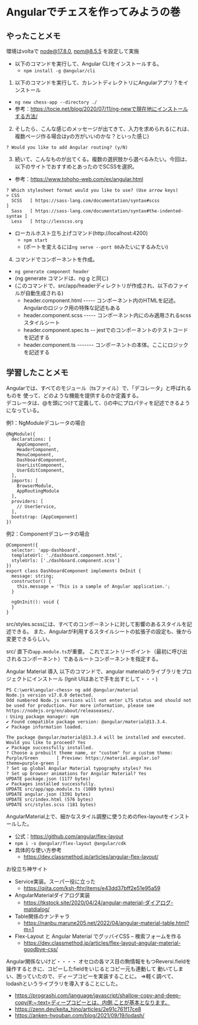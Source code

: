# Angularでチェスを作ってみようの巻

## やったことメモ

環境はvoltaで node@17.8.0, npm@8.5.5 を設定して実施

- 以下のコマンドを実行して、Angular CLIをインストールする。
  - `npm install -g @angular/cli`


1. 以下のコマンドを実行して、カレントディレクトリにAngularアプリ？をインストール
  - `ng new chess-app --directory ./`
  - 参考：https://tocie.net/blog/2020/07/11/ng-newで現在地にインストールする方法/


2. そしたら、こんな感じのメッセージが出てきて、入力を求められる(これは、複数ページ作る場合はyの方がいいのかな？といった感じ)
```
? Would you like to add Angular routing? (y/N)
```


3. 続いて、こんなものが出てくる。複数の選択肢から選べるみたい。今回は、以下のサイトでおすすめとあったのでSCSSを選択。
  - 参考：https://www.tohoho-web.com/ex/angular.html
```
? Which stylesheet format would you like to use? (Use arrow keys)
> CSS
  SCSS   [ https://sass-lang.com/documentation/syntax#scss                ] 
  Sass   [ https://sass-lang.com/documentation/syntax#the-indented-syntax ] 
  Less   [ http://lesscss.org 
```

- ローカルホスト立ち上げコマンド(http://localhost:4200)
  - `npm start`
  - (ポートを変えるには`ng serve --port 80`みたいにするみたい)


4. コマンドでコンポーネントを作成。
- `ng generate component header`
- (ng generate コマンドは、ng g と同じ)
- (このコマンドで、src/app/headerディレクトリが作成され、以下のファイルが自動生成される)
  - header.component.html ----- コンポーネント内のHTMLを記述。Angularのロジック用の特殊な記述もある
  - header.component.scss ----- コンポーネント内にのみ適用されるscssスタイルシート
  - header.component.spec.ts -- jestでのコンポーネントのテストコードを記述する
  - header.component.ts ------- コンポーネントの本体。ここにロジックを記述する


## 学習したことメモ

Angularでは、すべてのモジュール（tsファイル）で、「デコレータ」と呼ばれるものを
使って、どのような機能を提供するのか定義する。  
デコレータは、@を頭につけて定義して、()の中にプロパティを記述できるようになっている。  

例1：NgModuleデコレータの場合  
```
@NgModule({
  declarations: [
    AppComponent,
    HeaderComponent,
    MenuComponent,
    DashboardComponent,
    UserListComponent,
    UserEditComponent,
  ],
  imports: [
    BrowserModule,
    AppRoutingModule
  ],
  providers: [
    // UserService,
  ],
  bootstrap: [AppComponent]
})
```

例2：Componentデコレータの場合  
```
@Component({
  selector: 'app-dashboard',
  templateUrl: './dashboard.component.html',
  styleUrls: ['./dashboard.component.scss']
})
export class DashboardComponent implements OnInit {
  message: string;
  constructor() {
    this.message = 'This is a sample of Angular application.';
  }

  ngOnInit(): void {
  }
}
```

src/styles.scssには、すべてのコンポーネントに対して影響のあるスタイルを記述できる。
また、Angularが利用するスタイルシートの拡張子の設定も、後から変更できるらしい。


src/ 直下の`app.module.ts`が重要。
これでエントリーポイント（最初に呼び出されるコンポーネント）であるルートコンポーネントを指定する。


Angular Material 導入
以下のコマンドで、angular materialのライブラリをプロジェクトにインストール
(Ignit UIはあとで手を出すとして・・・)

```
PS C:\work\angular-chess> ng add @angular/material
Node.js version v17.8.0 detected.
Odd numbered Node.js versions will not enter LTS status and should not be used for production. For more information, please see https://nodejs.org/en/about/releaseases/.
ℹ Using package manager: npm
✔ Found compatible package version: @angular/material@13.3.4.
✔ Package information loaded.

The package @angular/material@13.3.4 will be installed and executed.
Would you like to proceed? Yes
✔ Package successfully installed.
? Choose a prebuilt theme name, or "custom" for a custom theme: Purple/Green       [ Preview: https://material.angular.io?theme=purple-green ]
? Set up global Angular Material typography styles? Yes
? Set up browser animations for Angular Material? Yes
UPDATE package.json (1177 bytes)
✔ Packages installed successfully.
UPDATE src/app/app.module.ts (1089 bytes)
UPDATE angular.json (3391 bytes)
UPDATE src/index.html (576 bytes)
UPDATE src/styles.scss (181 bytes)
```

AngularMaterial上で、細かなスタイル調整に使うためのflex-layoutをインストールした。
- 公式：https://github.com/angular/flex-layout
- `npm i -s @angular/flex-layout @angular/cdk`
- 具体的な使い方参考
  - https://dev.classmethod.jp/articles/angular-flex-layout/


お役立ち神サイト
- Service実装。スーパー役に立った
  - https://qiita.com/ksh-fthr/items/e43dd37bff2e51e95a59
- AngularMaterialダイアログ実装
  - https://tkstock.site/2020/04/24/angular-material-ダイアログ-matdialog/
- Table関係のナンチャラ
  - https://nanbu.marune205.net/2022/04/angular-material-table.html?m=1
- Flex-Layout と Angular Material でグッバイCSS – 検索フォームを作る
  - https://dev.classmethod.jp/articles/flex-layout-angular-material-goodbye-css/

Angular関係ないけど・・・・
オセロの各マス目の駒情報をもつReversi.fieldを操作するときに、コピーしたfieldをいじるとコピー元も連動して
動いてしまい、困っていたので、ディープコピーを実装することに。
⇒軽く調べて、lodashというライブラリを導入することにした。
- https://prograshi.com/language/javascript/shallow-copy-and-deep-copy/#:~:text=ディープコピーとは、内側,ことが基本となります。
- https://zenn.dev/keita_hino/articles/2e91c761f17ce8
- https://anken-hyouban.com/blog/2021/09/19/lodash/
